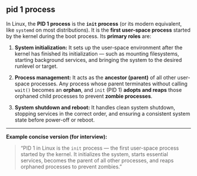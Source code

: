 ## pid 1 process
In Linux, the **PID 1 process** is the **`init` process** (or its modern equivalent, like `systemd` on most distributions). It is the **first user-space process** started by the kernel during the boot process. Its **primary roles** are:

1. **System initialization:**
   It sets up the user-space environment after the kernel has finished its initialization — such as mounting filesystems, starting background services, and bringing the system to the desired runlevel or target.

2. **Process management:**
   It acts as the **ancestor (parent)** of all other user-space processes. Any process whose parent terminates without calling `wait()` becomes an **orphan**, and `init` (PID 1) **adopts and reaps** those orphaned child processes to prevent **zombie processes**.

3. **System shutdown and reboot:**
   It handles clean system shutdown, stopping services in the correct order, and ensuring a consistent system state before power-off or reboot.

---

**Example concise version (for interview):**

> “PID 1 in Linux is the `init` process — the first user-space process started by the kernel. It initializes the system, starts essential services, becomes the parent of all other processes, and reaps orphaned processes to prevent zombies.”

